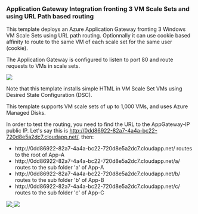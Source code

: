 ### Application Gateway Integration fronting 3 VM Scale Sets and using URL Path based routing ###


This template deploys an Azure Application Gateway fronting 3 Windows VM Scale Sets using URL path routing.  Optionnally it can use cookie based affinity to route to the same VM of each scale set for the same user (cookie).

The Application Gateway is configured to listen to port 80 and route requests to VMs in scale sets.

<img src="https://raw.githubusercontent.com/vplauzon/azure-quickstart-templates/master/201-app-gateway-vmss-url-path-routing-windows/images/Diagram.png" />
 
Note that this template installs simple HTML in VM Scale Set VMs using Desired State Configuration (DSC). 

This template supports VM scale sets of up to 1,000 VMs, and uses Azure Managed Disks.

In order to test the routing, you need to find the URL to the AppGateway-IP public IP.  Let's say this is http://0dd86922-82a7-4a4a-bc22-720d8e5a2dc7.cloudapp.net/, then:

<ul>
<li>
http://0dd86922-82a7-4a4a-bc22-720d8e5a2dc7.cloudapp.net/ routes to the root of App-A
</li>
<li>
http://0dd86922-82a7-4a4a-bc22-720d8e5a2dc7.cloudapp.net/a/ routes to the sub folder 'a' of App-A
</li>
<li>
http://0dd86922-82a7-4a4a-bc22-720d8e5a2dc7.cloudapp.net/b/ routes to the sub folder 'b' of App-B
</li>
<li>
http://0dd86922-82a7-4a4a-bc22-720d8e5a2dc7.cloudapp.net/c/ routes to the sub folder 'c' of App-C
</li>
</ul>

<a href="https://portal.azure.com/#create/Microsoft.Template/uri/https%3A%2F%2Fraw.githubusercontent.com%2Fvplauzon%2Fazure-quickstart-templates%2Fmaster%2F201-app-gateway-vmss-url-path-routing-windows%2Fazuredeploy.json" target="_blank">
    <img src="http://azuredeploy.net/deploybutton.png"/>
</a>
<a href="http://armviz.io/#/?load=https%3A%2F%2Fraw.githubusercontent.com%2Fvplauzon%2Fazure-quickstart-templates%2Fmaster%2F201-app-gateway-vmss-url-path-routing-windows%2Fazuredeploy.json" target="_blank">
    <img src="http://armviz.io/visualizebutton.png"/>
</a>
